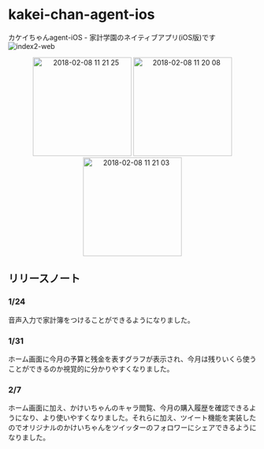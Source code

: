 # kakei-chan-agent-ios
カケイちゃんagent-iOS - 家計学園のネイティブアプリ(iOS版)です
![index2-web](https://user-images.githubusercontent.com/25478176/35639883-f477ec6c-06fe-11e8-8f61-a438a4525bd1.png)
<div align = "center"> 
<img width="200" alt="2018-02-08 11 21 25" src="https://user-images.githubusercontent.com/25478176/35952365-0afc25a6-0cc3-11e8-999d-feec68fd4769.png"> <img width="200" alt="2018-02-08 11 20 08" src="https://user-images.githubusercontent.com/25478176/35952369-0d83144c-0cc3-11e8-85b7-498c25bcad79.png"> <img width="200" alt="2018-02-08 11 21 03" src="https://user-images.githubusercontent.com/25478176/35952367-0c327eca-0cc3-11e8-86d7-243cc203bb3e.png">
</div>

## リリースノート

### 1/24
音声入力で家計簿をつけることができるようになりました。

### 1/31
ホーム画面に今月の予算と残金を表すグラフが表示され、今月は残りいくら使うことができるのか視覚的に分かりやすくなりました。

### 2/7
ホーム画面に加え、かけいちゃんのキャラ閲覧、今月の購入履歴を確認できるようになり、より使いやすくなりました。それらに加え、ツイート機能を実装したのでオリジナルのかけいちゃんをツイッターのフォロワーにシェアできるようになりました。

